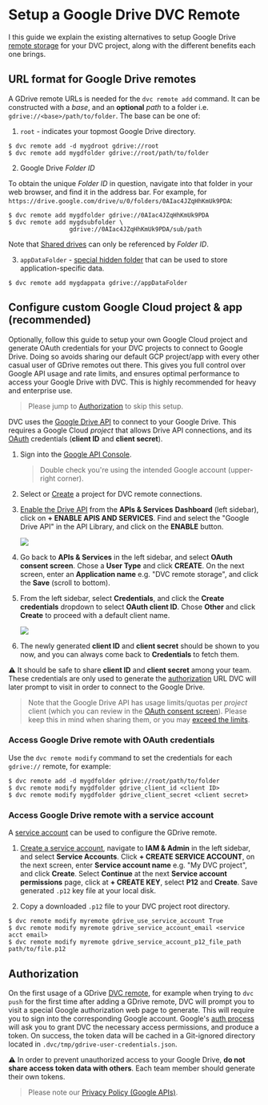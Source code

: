 # Setup a Google Drive DVC Remote

I this guide we explain the existing alternatives to setup Google Drive
[remote storage](/doc/command-reference/remote) for your <abbr>DVC
project</abbr>, along with the different benefits each one brings.

## URL format for Google Drive remotes

A GDrive remote URLs is needed for the `dvc remote add` command. It can be
constructed with a _base_, and an **optional** _path_ to a folder i.e.
`gdrive://<base>/path/to/folder`. The base can be one of:

1. `root` - indicates your topmost Google Drive directory.

```dvc
$ dvc remote add -d mygdroot gdrive://root
$ dvc remote add mygdfolder gdrive://root/path/to/folder
```

2. Google Drive _Folder ID_

To obtain the unique _Folder ID_ in question, navigate into that folder in your
web browser, and find it in the address bar. For example, for
`https://drive.google.com/drive/u/0/folders/0AIac4JZqHhKmUk9PDA`:

```dvc
$ dvc remote add mygdfolder gdrive://0AIac4JZqHhKmUk9PDA
$ dvc remote add mygdsubfolder \
                 gdrive://0AIac4JZqHhKmUk9PDA/sub/path
```

Note that
[Shared drives](https://developers.google.com/drive/api/v2/about-shareddrives)
can only be referenced by _Folder ID_.

3. `appDataFolder` -
   [special hidden folder](https://developers.google.com/drive/api/v2/appdata)
   that can be used to store application-specific data.

```dvc
$ dvc remote add mygdappata gdrive://appDataFolder
```

## Configure custom Google Cloud project & app (recommended)

Optionally, follow this guide to setup your own Google Cloud project and
generate OAuth credentials for your <abbr>DVC projects<abbr> to connect to
Google Drive. Doing so avoids sharing our default GCP project/app with every
other casual user of GDrive remotes out there. This gives you full control over
Google API usage and rate limits, and ensures optimal performance to access your
Google Drive with DVC. This is highly recommended for heavy and enterprise use.

> Please jump to [Authorization](#authorization) to skip this setup.

DVC uses the [Google Drive API](https://developers.google.com/drive) to connect
to your Google Drive. This requires a Google Cloud _project_ that allows Drive
API connections, and its
[OAuth](https://developers.google.com/identity/protocols/OAuth2) credentials
(**client ID** and **client secret**).

1. Sign into the [Google API Console](https://console.developers.google.com).

   > Double check you're using the intended Google account (upper-right corner).

2. Select or
   [Create](https://cloud.google.com/resource-manager/docs/creating-managing-projects#creating_a_project)
   a project for DVC remote connections.

3. [Enable the Drive API](https://developers.google.com/drive/api/v2/about-sdk)
   from the **APIs & Services** **Dashboard** (left sidebar), click on **+
   ENABLE APIS AND SERVICES**. Find and select the "Google Drive API" in the API
   Library, and click on the **ENABLE** button.

   ![](/img/gdrive-enable-apis-and-services.png)

4. Go back to **APIs & Services** in the left sidebar, and select **OAuth
   consent screen**. Chose a **User Type** and click **CREATE**. On the next
   screen, enter an **Application name** e.g. "DVC remote storage", and click
   the **Save** (scroll to bottom).

5. From the left sidebar, select **Credentials**, and click the **Create
   credentials** dropdown to select **OAuth client ID**. Chose **Other** and
   click **Create** to proceed with a default client name.

   ![](/img/gdrive-create-credentials.png)

6. The newly generated **client ID** and **client secret** should be shown to
   you now, and you can always come back to **Credentials** to fetch them.

⚠️ It should be safe to share **client ID** and **client secret** among your
team. These credentials are only used to generate the
[authorization](#authorization) URL DVC will later prompt to visit in order to
connect to the Google Drive.

> Note that the Google Drive API has usage limits/quotas per _project_ client
> (which you can review in the
> [OAuth consent screen](https://console.developers.google.com/apis/credentials/consent)).
> Please keep this in mind when sharing them, or you may
> [exceed the limits](https://developers.google.com/drive/api/v2/handle-errors?hl=ro#resolve_a_403_error_usage_limit_exceeded).

### Access Google Drive remote with OAuth credentials

Use the `dvc remote modify` command to set the credentials for each `gdrive://`
remote, for example:

```dvc
$ dvc remote add -d mygdfolder gdrive://root/path/to/folder
$ dvc remote modify mygdfolder gdrive_client_id <client ID>
$ dvc remote modify mygdfolder gdrive_client_secret <client secret>
```

### Access Google Drive remote with a service account

A
[service account](https://cloud.google.com/iam/docs/understanding-service-accounts)
can be used to configure the GDrive remote.

1. [Create a service account](https://cloud.google.com/docs/authentication/getting-started#creating_a_service_account),
   navigate to **IAM & Admin** in the left sidebar, and select **Service
   Accounts**. Click **+ CREATE SERVICE ACCOUNT**, on the next screen, enter
   **Service account name** e.g. "My DVC project", and click **Create**. Select
   **Continue** at the next **Service account permissions** page, click at **+
   CREATE KEY**, select **P12** and **Create**. Save generated `.p12` key file
   at your local disk.

1. Copy a downloaded `.p12` file to your DVC project root directory.

```dvc
$ dvc remote modify myremote gdrive_use_service_account True
$ dvc remote modify myremote gdrive_service_account_email <service acct email>
$ dvc remote modify myremote gdrive_service_account_p12_file_path path/to/file.p12
```

## Authorization

On the first usage of a GDrive [DVC remote](/doc/command-reference/remote), for
example when trying to `dvc push` for the first time after adding a GDrive
remote, DVC will prompt you to visit a special Google authorization web page to
generate. This will require you to sign into the corresponding Google account.
Google's [auth process](https://developers.google.com/drive/api/v2/about-auth)
will ask you to grant DVC the necessary access permissions, and produce a token.
On success, the token data will be cached in a Git-ignored directory located in
`.dvc/tmp/gdrive-user-credentials.json`.

⚠️ In order to prevent unauthorized access to your Google Drive, **do not share
access token data with others**. Each team member should generate their own
tokens.

> Please note our [Privacy Policy (Google APIs)](/doc/user-guide/privacy).
